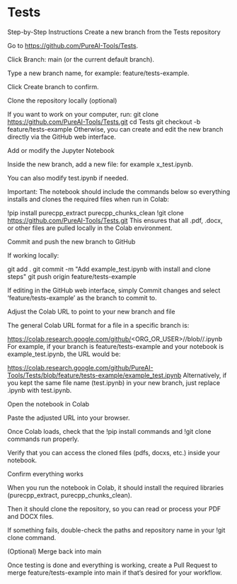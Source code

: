 # Tests 
Step-by-Step Instructions
Create a new branch from the Tests repository

Go to https://github.com/PureAI-Tools/Tests.

Click Branch: main (or the current default branch).

Type a new branch name, for example: feature/tests-example.

Click Create branch to confirm.

Clone the repository locally (optional)

If you want to work on your computer, run:
git clone https://github.com/PureAI-Tools/Tests.git
cd Tests
git checkout -b feature/tests-example
Otherwise, you can create and edit the new branch directly via the GitHub web interface.

Add or modify the Jupyter Notebook

Inside the new branch, add a new file: for example x_test.ipynb.

You can also modify test.ipynb if needed.

Important: The notebook should include the commands below so everything installs and clones the required files when run in Colab:

!pip install purecpp_extract purecpp_chunks_clean
!git clone https://github.com/PureAI-Tools/Tests.git
This ensures that all .pdf, .docx, or other files are pulled locally in the Colab environment.

Commit and push the new branch to GitHub

If working locally:

git add .
git commit -m "Add example_test.ipynb with install and clone steps"
git push origin feature/tests-example

If editing in the GitHub web interface, simply Commit changes and select ‘feature/tests-example’ as the branch to commit to.

Adjust the Colab URL to point to your new branch and file

The general Colab URL format for a file in a specific branch is:

https://colab.research.google.com/github/<ORG_OR_USER>/<REPO>/blob/<BRANCH>/<NOTEBOOK>.ipynb
For example, if your branch is feature/tests-example and your notebook is example_test.ipynb, the URL would be:

https://colab.research.google.com/github/PureAI-Tools/Tests/blob/feature/tests-example/example_test.ipynb
Alternatively, if you kept the same file name (test.ipynb) in your new branch, just replace <NOTEBOOK>.ipynb with test.ipynb.

Open the notebook in Colab

Paste the adjusted URL into your browser.

Once Colab loads, check that the !pip install commands and !git clone commands run properly.

Verify that you can access the cloned files (pdfs, docxs, etc.) inside your notebook.

Confirm everything works

When you run the notebook in Colab, it should install the required libraries (purecpp_extract, purecpp_chunks_clean).

Then it should clone the repository, so you can read or process your PDF and DOCX files.

If something fails, double-check the paths and repository name in your !git clone command.

(Optional) Merge back into main

Once testing is done and everything is working, create a Pull Request to merge feature/tests-example into main if that’s desired for your workflow.
